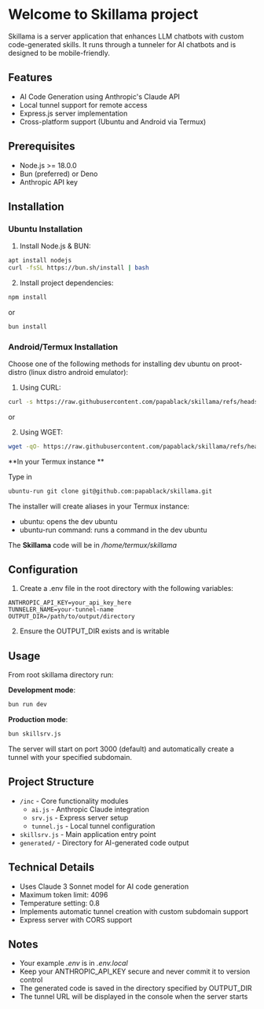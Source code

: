 # Welcome to Skillama project

Skillama is a server application that enhances LLM chatbots with custom code-generated skills. It runs through a tunneler for AI chatbots and is designed to be mobile-friendly.

## Features

- AI Code Generation using Anthropic's Claude API
- Local tunnel support for remote access
- Express.js server implementation
- Cross-platform support (Ubuntu and Android via Termux)

## Prerequisites

- Node.js >= 18.0.0
- Bun (preferred) or Deno
- Anthropic API key

## Installation

### Ubuntu Installation

1. Install Node.js & BUN:
```bash
apt install nodejs
curl -fsSL https://bun.sh/install | bash
```

2. Install project dependencies:
```bash
npm install
```

or

```bash
bun install
```

### Android/Termux Installation

Choose one of the following methods for installing dev ubuntu on proot-distro (linux distro android emulator):

1. Using CURL:
```bash
curl -s https://raw.githubusercontent.com/papablack/skillama/refs/heads/master/bin/termux_install.sh | bash
```
or

2. Using WGET:
```bash
wget -qO- https://raw.githubusercontent.com/papablack/skillama/refs/heads/master/bin/termux_install.sh | bash
```

**In your Termux instance **

Type in 

```bash
ubuntu-run git clone git@github.com:papablack/skillama.git
```

The installer will create aliases in your Termux instance:

- ubuntu: opens the dev ubuntu
- ubuntu-run command: runs a command in the dev ubuntu

The **Skillama** code will be in */home/termux/skillama*

## Configuration

1. Create a .env file in the root directory with the following variables:
```
ANTHROPIC_API_KEY=your_api_key_here
TUNNELER_NAME=your-tunnel-name
OUTPUT_DIR=/path/to/output/directory
```

2. Ensure the OUTPUT_DIR exists and is writable

## Usage

From root skillama directory run:

**Development mode**:
```bash
bun run dev
```

**Production mode**:
```bash
bun skillsrv.js
```

The server will start on port 3000 (default) and automatically create a tunnel with your specified subdomain.

## Project Structure

- `/inc` - Core functionality modules
  - `ai.js` - Anthropic Claude integration
  - `srv.js` - Express server setup
  - `tunnel.js` - Local tunnel configuration
- `skillsrv.js` - Main application entry point
- `generated/` - Directory for AI-generated code output

## Technical Details

- Uses Claude 3 Sonnet model for AI code generation
- Maximum token limit: 4096
- Temperature setting: 0.8
- Implements automatic tunnel creation with custom subdomain support
- Express server with CORS support

## Notes
- Your example *.env* is in *.env.local*
- Keep your ANTHROPIC_API_KEY secure and never commit it to version control
- The generated code is saved in the directory specified by OUTPUT_DIR
- The tunnel URL will be displayed in the console when the server starts